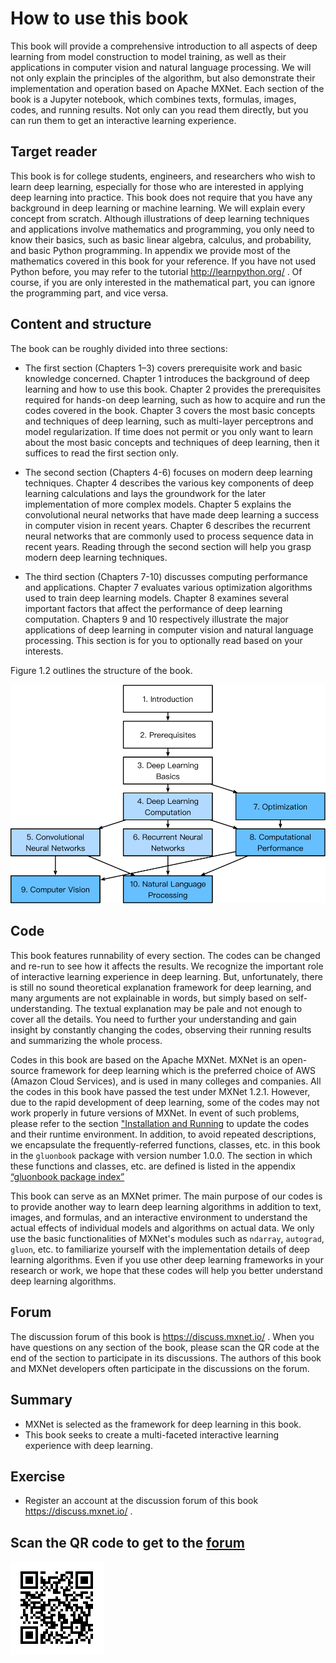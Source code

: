 # How to use this book

This book will provide a comprehensive introduction to all aspects of deep learning from model construction to model training, as well as their applications in computer vision and natural language processing. We will not only explain the principles of the algorithm, but also demonstrate their implementation and operation based on Apache MXNet. Each section of the book is a Jupyter notebook,  which combines texts, formulas, images, codes, and running results. Not only can you read them directly, but you can run them to get an interactive learning experience.

## Target reader

This book is for college students, engineers, and researchers who wish to learn deep learning, especially for those who are interested in applying deep learning into practice. This book does not require that you have any background in deep learning or machine learning. We will explain every concept from scratch. Although illustrations of deep learning techniques and applications involve mathematics and programming, you only need to know their basics, such as basic linear algebra, calculus, and probability, and basic Python programming. In appendix we provide most of the mathematics covered in this book for your reference. If you have not used Python before, you may refer to the tutorial http://learnpython.org/ . Of course, if you are only interested in the mathematical part, you can ignore the programming part, and vice versa.


## Content and structure

The book can be roughly divided into three sections:

* The first section (Chapters 1–3) covers prerequisite work and basic knowledge concerned. Chapter 1 introduces the background of deep learning and how to use this book. Chapter 2 provides the prerequisites required for hands-on deep learning, such as how to acquire and run the codes covered in the book. Chapter 3 covers the most basic concepts and techniques of deep learning, such as multi-layer perceptrons and model regularization. If time does not permit or you only want to learn about the most basic concepts and techniques of deep learning, then it suffices to read the first section only.

* The second section (Chapters 4-6) focuses on modern deep learning techniques. Chapter 4 describes the various key components of deep learning calculations and lays the groundwork for the later implementation of more complex models. Chapter 5 explains the convolutional neural networks that have made deep learning a success in computer vision in recent years. Chapter 6 describes the recurrent neural networks that are commonly used to process sequence data in recent years. Reading through the second section will help you grasp modern deep learning techniques.

* The third section (Chapters 7-10) discusses computing performance and applications. Chapter 7 evaluates various optimization algorithms used to train deep learning models. Chapter 8 examines several important factors that affect the performance of deep learning computation. Chapters 9 and 10 respectively illustrate the major applications of deep learning in computer vision and natural language processing. This section is for you to optionally read based on your interests.

Figure 1.2 outlines the structure of the book.

![Book structure. The arrows pointing from Chapter X to Chapter Y indicate that the knowledge of the former helps to understand the content of the latter. If you want to learn the basic concepts and techniques of deep learning in a short time, simply read through Chapters 1-3; if you want to master modern deep learning techniques, you need to go a step further to read Chapters 4-6. Chapters 7-10 are for you to optionally read based on your interests. ](../img/book-org.svg)


## Code

This book features runnability of every section. The codes can be changed and re-run to see how it affects the results. We recognize the important role of interactive learning experience in deep learning. But, unfortunately, there is still no sound theoretical explanation framework for deep learning, and many arguments are not explainable in words, but simply based on self-understanding. The textual explanation may be pale and not enough to cover all the details. You need to further your understanding and gain insight by constantly changing the codes, observing their running results and summarizing the whole process.

Codes in this book are based on the Apache MXNet. MXNet is an open-source framework for deep learning  which is the preferred choice of AWS (Amazon Cloud Services), and is used in many colleges and companies. All the codes in this book have passed the test under MXNet 1.2.1. However, due to the rapid development of deep learning, some of the codes may not work properly in future versions of MXNet. In event of such problems, please refer to the section ["Installation and Running](../chapter_prerequisite/install.md) to update the codes and their runtime environment. In addition, to avoid repeated descriptions, we encapsulate the frequently-referred functions, classes, etc. in this book in the `gluonbook` package with version number 1.0.0.  The section in which these functions and classes, etc. are defined is listed in the appendix [“gluonbook package index”](../chapter_appendix/gluonbook.md)

This book can serve as an MXNet primer. The main purpose of our codes is to provide another way to learn deep learning algorithms in addition to text, images, and formulas, and an interactive environment to understand the actual effects of individual models and algorithms on actual data. We only use the basic functionalities of MXNet's modules such as `ndarray`, `autograd`, `gluon`, etc. to familiarize yourself with the implementation details of deep learning algorithms. Even if you use other deep learning frameworks in your research or work, we hope that these codes will help you better understand deep learning algorithms.


## Forum

The discussion forum of this book is https://discuss.mxnet.io/ . When you have questions on any section of the book, please scan the QR code at the end of the section to participate in its discussions. The authors of this book and MXNet developers often participate in the discussions on the forum.


## Summary

* MXNet is selected as the framework for deep learning in this book.
* This book seeks to create a multi-faceted interactive learning experience with deep learning.


## Exercise

* Register an account at the discussion forum of this book https://discuss.mxnet.io/ .


## Scan the QR code to get to the [forum](https://discuss.gluon.ai/t/topic/6915)

![](../img/qr_how-to-use.svg)
